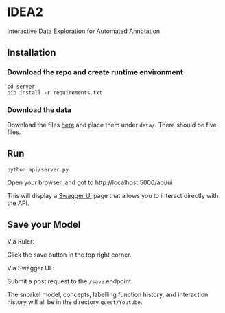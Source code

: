 # IDEA2
Interactive Data Exploration for Automated Annotation


## Installation

### Download the repo and create runtime environment

```
cd server
pip install -r requirements.txt
```

### Download the data

Download the files [here](https://www.kaggle.com/goneee/youtube-spam-classifiedcomments) and place them under `data/`.
There should be five files.

## Run



```
python api/server.py
```

Open your browser, and got to http://localhost:5000/api/ui

This will display a [Swagger UI](https://swagger.io/tools/swagger-ui/) page that allows you to interact directly with the API.


## Save your Model

Via Ruler: 

Click the save button in the top right corner.


Via Swagger UI :

Submit a post request to the `/save` endpoint. 


The snorkel model, concepts, labelling function history, and interaction history will all be in the directory `guest/Youtube`.
